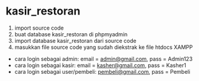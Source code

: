 # kasir_restoran
1. import source code
2. buat database kasir_restoran di phpmyadmin
3. import database kasir_restoran dari source code
4. masukkan file source code yang sudah diekstrak ke file htdocs XAMPP
- cara login sebagai admin:
  email = admin@gmail.com, pass = Admin123
- cara login sebagai kasir:
  email = kasher@gmail.com, pass = Kasher1
- cara login sebagai user/pembeli:
  pembeli@gmail.com, pass = Pembeli
